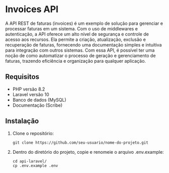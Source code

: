 # Invoices API

A API REST de faturas (invoices) é um exemplo de solução para gerenciar e processar faturas em um sistema. Com o uso de middlewares e autenticação, a API oferece um alto nível de segurança e controle de acesso aos recursos. Ela permite a criação, atualização, exclusão e recuperação de faturas, fornecendo uma documentação simples e intuitiva para integração com outros sistemas. Com essa API, é possível ter uma noção de como automatizar o processo de geração e gerenciamento de faturas, trazendo eficiência e organização para qualquer aplicação.

## Requisitos

- PHP versão 8.2
- Laravel versão 10
- Banco de dados (MySQL)
- Documentação (Scribe)

## Instalação

1. Clone o repositório:

   ```shell
   git clone https://github.com/seu-usuario/nome-do-projeto.git
   ```
2. Dentro do diretório do projeto, copie e renomeie o arquivo .env.example:

   ```shell
   cd api-laravel/
   cp .env.example .env
   ```

